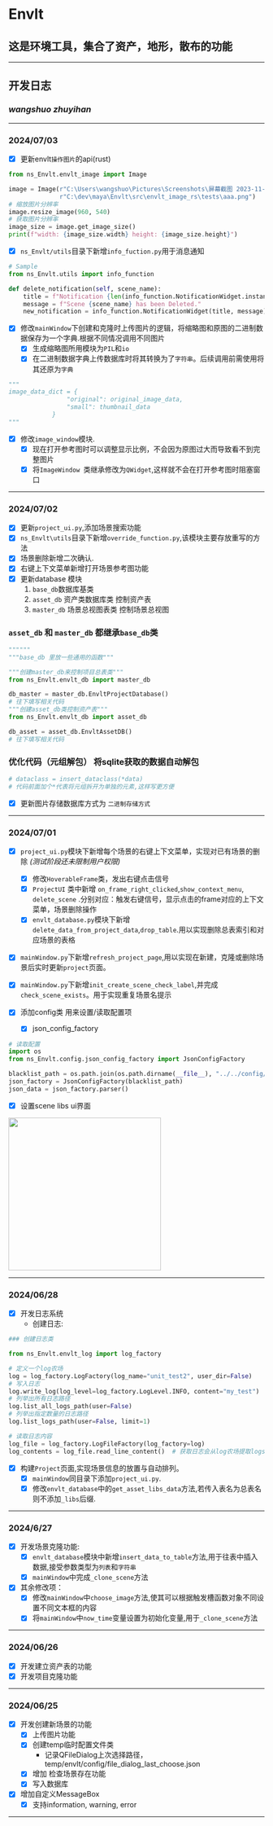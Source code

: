 # Envlt

## 这是环境工具，集合了资产，地形，散布的功能

***

## 开发日志

### _wangshuo_  _zhuyihan_

***

### 2024/07/03

- [x] 更新envlt`操作图片`的api(rust)
```python
from ns_Envlt.envlt_image import Image

image = Image(r"C:\Users\wangshuo\Pictures\Screenshots\屏幕截图 2023-11-15 102317.png",
              r"C:\dev\maya\Envlt\src\envlt_image_rs\tests\aaa.png")
# 缩放图片分辨率
image.resize_image(960, 540)
# 获取图片分辨率
image_size = image.get_image_size()
print(f"width: {image_size.width} height: {image_size.height}")
```
- [x] `ns_Envlt/utils`目录下新增`info_fuction.py`用于消息通知 
```python
# Sample
from ns_Envlt.utils import info_function

def delete_notification(self, scene_name):
    title = f"Notification {len(info_function.NotificationWidget.instances) + 1}"
    message = f"Scene {scene_name} has been Deleted."
    new_notification = info_function.NotificationWidget(title, message)

```
- [x] 修改`mainWindow`下创建和克隆时上传图片的逻辑，将缩略图和原图的二进制数据保存为一个字典.根据不同情况调用不同图片
  - [x] 生成缩略图所用模块为`PIL`和`io`
  - [x] 在二进制数据字典上传数据库时将其转换为了`字符串`。后续调用前需使用将其还原为`字典`
```python
"""
image_data_dict = {
                "original": original_image_data,
                "small": thumbnail_data
            }
"""
```
- [x] 修改`image_window`模块.
  - [x] 现在打开参考图时可以调整显示比例，不会因为原图过大而导致看不到完整图片
  - [x] 将`ImageWindow `类继承修改为`QWidget`,这样就不会在打开参考图时阻塞窗口
***

### 2024/07/02

- [x] 更新`project_ui.py`,添加场景搜索功能
- [x] `ns_Envlt\utils`目录下新增`override_function.py`,该模块主要存放重写的方法
- [x] 场景删除新增二次确认.
- [x] 右键上下文菜单新增打开场景参考图功能
- [x] 更新database 模块
    1. `base_db`数据库基类
    2. `asset_db` 资产类数据库类 控制资产表
    3. `master_db` 场景总视图表类 控制场景总视图

### `asset_db` 和 `master_db` 都继承`base_db`类

```python
""""""
"""base_db 里放一些通用的函数"""

"""创建master_db来控制项目总表类"""
from ns_Envlt.envlt_db import master_db

db_master = master_db.EnvltProjectDatabase()
# 往下填写相关代码
"""创建asset_db类控制资产表"""
from ns_Envlt.envlt_db import asset_db

db_asset = asset_db.EnvltAssetDB()
# 往下填写相关代码
```

### 优化代码（元组解包） 将sqlite获取的数据自动解包

```python
# dataclass = insert_dataclass(*data)
# 代码前面加个*代表将元组拆开为单独的元素,这样写更方便
```

- [x]  更新图片存储数据库方式为 `二进制存储方式`

***

### 2024/07/01

- [x] `project_ui.py`模块下新增每个场景的右键上下文菜单，实现对已有场景的删除 _(测试阶段还未限制用户权限)_
    - [x] 修改`HoverableFrame`类，发出右键点击信号
    - [x] `ProjectUI` 类中新增 `on_frame_right_clicked`,`show_context_menu`, `delete_scene`
      .分别对应：触发右键信号，显示点击的frame对应的上下文菜单，场景删除操作
    - [x] `envlt_database.py`模块下新增`delete_data_from_project_data`,`drop_table`.用以实现删除总表索引和对应场景的表格
- [x] `mainWindow.py`下新增`refresh_project_page`,用以实现在新建，克隆或删除场景后实时更新`project`页面。
- [x] `mainWindow.py`下新增`init_create_scene_check_label`,并完成`check_scene_exists`。用于实现重复场景名提示

- [x] 添加config类 用来设置/读取配置项
    - [x] json_config_factory

```python
# 读取配置
import os
from ns_Envlt.config.json_config_factory import JsonConfigFactory

blacklist_path = os.path.join(os.path.dirname(__file__), "../../config/blacklist.json")
json_factory = JsonConfigFactory(blacklist_path)
json_data = json_factory.parser()
```

- [x] 设置scene libs ui界面

<img src="resources/scene_lib.png" width=300px>

***

### 2024/06/28

- [x] 开发日志系统
    - 创建日志:

```python
### 创建日志类

from ns_Envlt.envlt_log import log_factory

# 定义一个log农场
log = log_factory.LogFactory(log_name="unit_test2", user_dir=False)
# 写入日志
log.write_log(log_level=log_factory.LogLevel.INFO, content="my_test")
# 列举出所有日志路径
log.list_all_logs_path(user=False)
# 列举出指定数量的日志路径
log.list_logs_path(user=False, limit=1)

# 读取日志内容
log_file = log_factory.LogFileFactory(log_factory=log)
log_contents = log_file.read_line_content()  # 获取日志会从log农场提取logs_path_list的属性
```

- [x] 构建`Project`页面,实现场景信息的放置与自动排列。
    - [x] `mainWindow`同目录下添加`project_ui.py`.
    - [x] 修改`envlt_database`中的`get_asset_libs_data`方法,若传入表名为总表名则不添加`_libs`后缀.

***

### 2024/6/27

- [x] 开发场景克隆功能:
    - [x] `envlt_database`模块中新增`insert_data_to_table`方法,用于往表中插入数据,接受参数类型为`列表`和`字符串`
    - [x] `mainWindow`中完成`_clone_scene`方法
- [x] 其余修改项：
    - [x] 修改`mainWindow`中`choose_image`方法,使其可以根据触发槽函数对象不同设置不同文本框的内容
    - [x] 将`mainWindow`中`now_time`变量设置为初始化变量,用于`_clone_scene`方法

***

### 2024/06/26

- [x] 开发建立资产表的功能
- [x] 开发项目克隆功能

***

### 2024/06/25

- [x] 开发创建新场景的功能
    - [x] 上传图片功能
    - [x] 创建temp临时配置文件类
        - 记录QFileDialog上次选择路径，temp/envlt/config/file_dialog_last_choose.json
    - [x] 增加 检查场景存在功能
    - [x] 写入数据库
- [x] 增加自定义MessageBox
    - [x] 支持information, warning, error

***




   